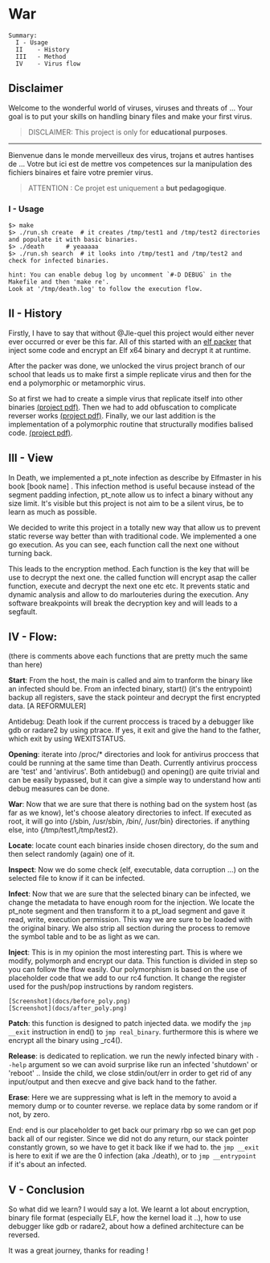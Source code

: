 ﻿# War

```
Summary:
  I	- Usage
  II	- History
  III	- Method
  IV	- Virus flow
```

## Disclaimer

Welcome to the wonderful world of viruses, viruses and threats of <insert random anti-virus software> ...
Your goal is to put your skills on handling binary files and make your first virus.
> DISCLAIMER: This project is only for **educational purposes**.

---

Bienvenue dans le monde merveilleux des virus, trojans et autres hantises de <Insert random antiVirus software> ...
Votre but ici est de mettre vos competences sur la manipulation des fichiers binaires et faire votre premier virus.
> ATTENTION : Ce projet est uniquement a **but pedagogique**.


### I - Usage

```shell
$> make
$> ./run.sh create	# it creates /tmp/test1 and /tmp/test2 directories and populate it with basic binaries.
$> ./death		# yeaaaaa
$> ./run.sh search	# it looks into /tmp/test1 and /tmp/test2 and check for infected binaries.

hint: You can enable debug log by uncomment `#-D DEBUG` in the Makefile and then 'make re'.
Look at '/tmp/death.log' to follow the execution flow.
```

## II - History


Firstly, I have to say that without @Jle-quel this project would either never ever occurred or ever be this far.
All of this started with an [elf packer](https://github.com/DjeDt/woody_woodpacker/) that inject some code and encrypt an Elf x64 binary and decrypt it at runtime.

After the packer was done, we unlocked the virus project branch of our school that leads us to make first a simple replicate virus and then for the end a polymorphic or metamorphic virus.

So at first we had to create a simple virus that replicate itself into other binaries [(project pdf)](docs/1_Famine.fr.pdf).
Then we had to add obfuscation to complicate reverser works [(project pdf)](docs/2_Pestilence.fr.pdf).
Finally, we our last addition is the implementation of a polymorphic routine that structurally modifies balised code. [(project pdf)](docs/4_Death.fr.pdf).

## III - View

In Death, we implemented a pt_note infection as describe by Elfmaster in his book [book name] .
This infection method is useful because instead of the segment padding infection, pt_note allow us to infect a binary without any size limit.
It's visible but this project is not aim to be a silent virus, be to learn as much as possible.

We decided to write this project in a totally new way that allow us to prevent static reverse way better than with traditional code. We implemented a one go execution. As you can see, each function call the next one without turning back.

This leads to the encryption method. Each function is the key that will be use to decrypt the next one. the called function will encrypt asap the caller function, execute and decrypt the next one etc etc. It prevents static and dynamic analysis and allow to do marlouteries during the execution. Any software breakpoints will break the decryption key and will leads to a segfault.


## IV - Flow:

(there is comments above each functions that are pretty much the same than here)

**Start**: From the host, the main is called and aim to tranform the binary like an infected should be. From an infected binary, start() (it's the entrypoint) backup all registers, save the stack pointeur and decrypt the first encrypted data. [A REFORMULER]

Antidebug:	Death look if the current proccess is traced by a debugger like gdb or radare2 by using ptrace.
			If yes, it exit and give the hand to the father, which exit by using WEXITSTATUS.

**Opening**:	iterate into /proc/* directories and look for antivirus proccess that could be running at the same time than Death. Currently antivirus proccess are 'test' and 'antivirus'. Both antidebug() and opening() are quite trivial and can be easily bypassed, but it can give a simple way to understand how anti debug measures can be done.

**War**: Now that we are sure that there is nothing bad on the system host (as far as we know), let's choose aleatory directories to infect. If executed as root, it will go into {/sbin, /usr/sbin, /bin/, /usr/bin} directories. if anything else, into {/tmp/test1,/tmp/test2}.

**Locate**: locate count each binaries inside chosen directory, do the sum and then select randomly (again) one of it.

**Inspect**: Now we do some check (elf, executable, data corruption ...) on the selected file to know if it can be infected.

**Infect**: Now that we are sure that the selected binary can be infected, we change the metadata to have enough room for the injection. We locate the pt_note segment and then transform it to a pt_load segment and gave it read, write, execution permission. This way we are sure to be loaded with the original binary. We also strip all section during the process to remove the symbol table and to be as light as we can.

**Inject**: This is in my opinion the most interesting part. This is where we modify, polymorph and encrypt our data. This function is divided in step so you can follow the flow easily. Our polymorphism is based on the use of placeholder code that we add to our rc4 function. It change the register used for the push/pop instructions by random registers.

```
[Screenshot](docs/before_poly.png)
[Screenshot](docs/after_poly.png)
```

**Patch**: this function is designed to patch injected data. we modify the `jmp __exit` instruction in end() to `jmp real_binary`. furthermore this is where we encrypt all the binary using _rc4().

**Release**: is dedicated to replication. we run the newly infected binary with `--help` argument so we can avoid surprise like run an infected 'shutdown' or 'reboot' .. Inside the child, we close stdin/out/err in order to get rid of any input/output and then execve and give back hand to the father.

**Erase**: Here we are suppressing what is left in the memory to avoid a memory dump or to counter reverse. we replace data by some random or if not, by zero.

End: end is our placeholder to get back our primary rbp so we can get pop back all of our register. Since we did not do any return, our stack pointer constantly grown, so we have to get it back like if we had to. the `jmp __exit` is here to exit if we are the 0 infection (aka ./death), or to `jmp __entrypoint` if it's about an infected.

## V - Conclusion

So what did we learn? I would say a lot.
We learnt a lot about encryption, binary file format (especially ELF, how the kernel load it ..), how to use debugger like gdb or radare2, about how a defined architecture can be reversed.

It was a great journey, thanks for reading !
